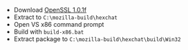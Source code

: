  * Download [OpenSSL 1.0.1f](http://www.openssl.org/source/openssl-1.0.1f.tar.gz)
 * Extract to `C:\mozilla-build\hexchat`
 * Open VS x86 command prompt
 * Build with `build-x86.bat`
 * Extract package to `C:\mozilla-build\hexchat\build\Win32`
